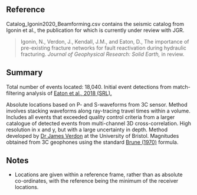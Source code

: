 <h2> Reference </h2>
  
<p> Catalog_Igonin2020_Beamforming.csv contains the seismic catalog from Igonin et al., the publication for which is currently under review with JGR. </p>

<blockquote> Igonin, N., Verdon, J., Kendall, J.M., and Eaton, D., The importance of pre-existing fracture networks for fault reactivation during hydraulic fracturing. <i>Journal of Geophysical Research: Solid Earth,</i> in review. </blockquote>

<h2> Summary </h2>

<p> Total number of events located: 18,040. Initial event detections from match-filtering analysis of <a href="https://pubs.geoscienceworld.org/ssa/srl/article/543218/induced-seismicity-characterization-during?casa_token=yArCmgQ71zcAAAAA:UXJD2MdzlhdUL5ne-4YOeuTvqB1ErPE0j6u0QSxSscg8X_ddWxPl50OUESPFCUn3MILZgKs"> Eaton et al., 2018 (SRL). </a> </p>

<p> Absolute locations based on P- and S-waveforms from 3C sensor. Method involves stacking waveforms along ray-tracing travel times within a volume. Includes all events that exceeded quality control criteria from a larger catalogue of detected events from multi-channel 3D cross-correlation. High resolution in x and y, but with a large uncertainty in depth. Method developed by <a href="https://www1.gly.bris.ac.uk/~gljpv/index.html"> Dr James Verdon</a> at the University of Bristol. Magnitudes obtained from 3C geophones using the standard <a href="https://agupubs.onlinelibrary.wiley.com/doi/abs/10.1029/jb075i026p04997">Brune (1970)</a> formula. </p>

<h2> Notes </h2>

<ul>
  <li> Locations are given within a reference frame, rather than as absolute co-ordinates, with the reference being the minimum of the receiver locations. </li>
</ul> 

